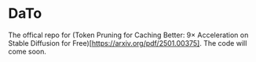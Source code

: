 # DaTo
The offical repo for (Token Pruning for Caching Better: 9× Acceleration on Stable Diffusion for Free)[https://arxiv.org/pdf/2501.00375].
The code will come soon.
